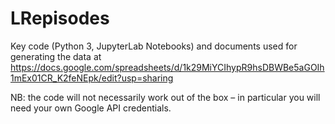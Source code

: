 # LRepisodes
Key code (Python 3, JupyterLab Notebooks) and documents used for generating the data at https://docs.google.com/spreadsheets/d/1k29MiYCIhypR9hsDBWBe5aGOIh1mEx01CR_K2feNEpk/edit?usp=sharing

NB: the code will not necessarily work out of the box – in particular you will need your own Google API credentials. 